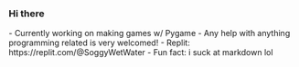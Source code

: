 ### Hi there

<p>
- Currently working on making games w/ Pygame
- Any help with anything programming related is very welcomed!
- Replit: https://replit.com/@SoggyWetWater
- Fun fact: i suck at markdown lol
</p>
